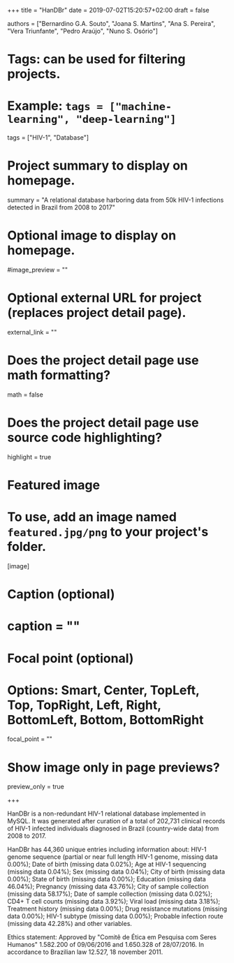 +++
title = "HanDBr"
date = 2019-07-02T15:20:57+02:00
draft = false

authors = ["Bernardino G.A. Souto", "Joana S. Martins", "Ana S. Pereira", "Vera Triunfante", "Pedro Araújo", "Nuno S. Osório"]

# Tags: can be used for filtering projects.
# Example: `tags = ["machine-learning", "deep-learning"]`
tags = ["HIV-1", "Database"]

# Project summary to display on homepage.
summary = "A relational database harboring data from 50k HIV-1 infections detected in Brazil from 2008 to 2017"

# Optional image to display on homepage.
#image_preview = ""

# Optional external URL for project (replaces project detail page).
external_link = ""

# Does the project detail page use math formatting?
math = false

# Does the project detail page use source code highlighting?
highlight = true

# Featured image
# To use, add an image named `featured.jpg/png` to your project's folder. 
[image]
  # Caption (optional)
  # caption = ""

  # Focal point (optional)
  # Options: Smart, Center, TopLeft, Top, TopRight, Left, Right, BottomLeft, Bottom, BottomRight
  focal_point = ""

  # Show image only in page previews?
  preview_only = true

+++

HanDBr is a non-redundant HIV-1 relational database implemented in MySQL. It was generated after curation of a total of 202,731 clinical records of HIV-1 infected individuals diagnosed in Brazil (country-wide data) from 2008 to 2017.
 
HanDBr has 44,360 unique entries including information about:  HIV-1 genome sequence (partial or near full length HIV-1 genome, missing data 0.00%); Date of birth (missing data 0.02%); Age at HIV-1 sequencing (missing data 0.04%); Sex (missing data 0.04%); City of birth (missing data 0.00%); State of birth (missing data 0.00%); Education (missing data 46.04%); Pregnancy (missing data 43.76%); City of sample collection (missing data 58.17%); Date of sample collection (missing data 0.02%); CD4+ T cell counts (missing data 3.92%); Viral load (missing data 3.18%); Treatment history (missing data 0.00%); Drug resistance mutations (missing data 0.00%); HIV-1 subtype (missing data 0.00%); Probable infection route (missing data 42.28%) and other variables.
 
Ethics statement:
Approved by "Comitê de Ética em Pesquisa com Seres Humanos" 1.582.200 of 09/06/2016 and 1.650.328 of 28/07/2016.   In accordance to Brazilian law 12.527, 18 november 2011.
